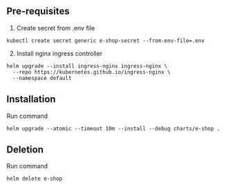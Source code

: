 ## Pre-requisites

1. Create secret from .env file

```
kubectl create secret generic e-shop-secret --from-env-file=.env
```

2. Install nginx ingress controller

```
helm upgrade --install ingress-nginx ingress-nginx \
  --repo https://kubernetes.github.io/ingress-nginx \
  --namespace default
```

## Installation

Run command

```
helm upgrade --atomic --timeout 10m --install --debug charts/e-shop .
```

## Deletion

Run command

```
helm delete e-shop
```
